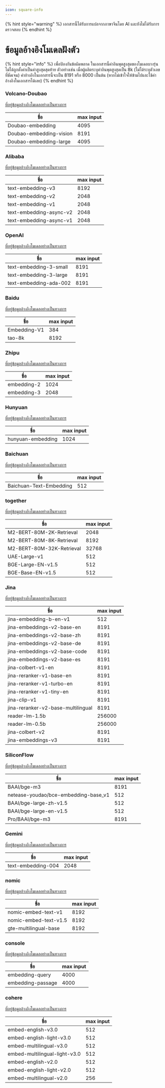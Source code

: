 ```yaml
---
icon: square-info
---
```


{% hint style="warning" %}
เอกสารนี้ได้รับการแปลจากภาษาจีนโดย AI และยังไม่ได้รับการตรวจสอบ
{% endhint %}

# ข้อมูลอ้างอิงโมเดลฝังตัว

{% hint style="info" %}
เพื่อป้องกันข้อผิดพลาด ในเอกสารนี้ค่าอินพุตสูงสุดของโมเดลบางรุ่นไม่ได้ถูกตั้งค่าเป็นค่าสูงสุดสุดท้าย ตัวอย่างเช่น เมื่อผู้ผลิตระบุค่าอินพุตสูงสุดเป็น 8k (ไม่ได้ระบุตัวเลขที่ชัดเจน) ค่าอ้างอิงในเอกสารนี้จะเป็น 8191 หรือ 8000 เป็นต้น (หากไม่เข้าใจให้ข้ามไปและใช้ค่าอ้างอิงในเอกสารได้เลย)
{% endhint %}

### Volcano-Doubao  
[ที่อยู่ข้อมูลอ้างอิงโมเดลอย่างเป็นทางการ](https://console.volcengine.com/ark/region:ark+cn-beijing/model?feature=\&projectName=default\&vendor=Bytedance\&view=LIST_VIEW)

| ชื่อ                      | max input |
| ----------------------- | --------- |
| Doubao-embedding        | 4095      |
| Doubao-embedding-vision | 8191      |
| Doubao-embedding-large  | 4095      |

### Alibaba  
[ที่อยู่ข้อมูลอ้างอิงโมเดลอย่างเป็นทางการ](https://help.aliyun.com/zh/model-studio/user-guide/embedding?spm=a2c4g.11186623.0.i1)

| ชื่อ                      | max input |
| ----------------------- | --------- |
| text-embedding-v3       | 8192      |
| text-embedding-v2       | 2048      |
| text-embedding-v1       | 2048      |
| text-embedding-async-v2 | 2048      |
| text-embedding-async-v1 | 2048      |

### OpenAI  
[ที่อยู่ข้อมูลอ้างอิงโมเดลอย่างเป็นทางการ](https://platform.openai.com/docs/guides/embeddings#embedding-models)

| ชื่อ                     | max input |
| ---------------------- | --------- |
| text-embedding-3-small | 8191      |
| text-embedding-3-large | 8191      |
| text-embedding-ada-002 | 8191      |

### Baidu  
[ที่อยู่ข้อมูลอ้างอิงโมเดลอย่างเป็นทางการ](https://cloud.baidu.com/doc/WENXINWORKSHOP/s/om6070n97#%E8%AF%B7%E6%B1%82%E5%8F%82%E6%95%B0)

| ชื่อ           | max input |
| ------------ | --------- |
| Embedding-V1 | 384       |
| tao-8k       | 8192      |

### Zhipu  
[ที่อยู่ข้อมูลอ้างอิงโมเดลอย่างเป็นทางการ](https://bigmodel.cn/console/modelcenter/square)

| ชื่อ          | max input |
| ----------- | --------- |
| embedding-2 | 1024      |
| embedding-3 | 2048      |

### Hunyuan  
[ที่อยู่ข้อมูลอ้างอิงโมเดลอย่างเป็นทางการ](https://cloud.tencent.com/document/product/1729/102832)

| ชื่อ                | max input |
| ----------------- | --------- |
| hunyuan-embedding | 1024      |

### Baichuan  
[ที่อยู่ข้อมูลอ้างอิงโมเดลอย่างเป็นทางการ](https://platform.baichuan-ai.com/docs/text-Embedding)

| ชื่อ                      | max input |
| ----------------------- | --------- |
| Baichuan-Text-Embedding | 512       |

### together  
[ที่อยู่ข้อมูลอ้างอิงโมเดลอย่างเป็นทางการ](https://docs.together.ai/docs/serverless-models#embedding-models)

| ชื่อ                        | max input |
| ------------------------- | --------- |
| M2-BERT-80M-2K-Retrieval  | 2048      |
| M2-BERT-80M-8K-Retrieval  | 8192      |
| M2-BERT-80M-32K-Retrieval | 32768     |
| UAE-Large-v1              | 512       |
| BGE-Large-EN-v1.5         | 512       |
| BGE-Base-EN-v1.5          | 512       |

### Jina  
[ที่อยู่ข้อมูลอ้างอิงโมเดลอย่างเป็นทางการ](https://jina.ai/models/jina-embedding-b-en-v1)

| ชื่อ                                 | max input |
| ---------------------------------- | --------- |
| jina-embedding-b-en-v1             | 512       |
| jina-embeddings-v2-base-en         | 8191      |
| jina-embeddings-v2-base-zh         | 8191      |
| jina-embeddings-v2-base-de         | 8191      |
| jina-embeddings-v2-base-code       | 8191      |
| jina-embeddings-v2-base-es         | 8191      |
| jina-colbert-v1-en                 | 8191      |
| jina-reranker-v1-base-en           | 8191      |
| jina-reranker-v1-turbo-en          | 8191      |
| jina-reranker-v1-tiny-en           | 8191      |
| jina-clip-v1                       | 8191      |
| jina-reranker-v2-base-multilingual | 8191      |
| reader-lm-1.5b                     | 256000    |
| reader-lm-0.5b                     | 256000    |
| jina-colbert-v2                    | 8191      |
| jina-embeddings-v3                 | 8191      |

### SiliconFlow  
[ที่อยู่ข้อมูลอ้างอิงโมเดลอย่างเป็นทางการ](https://siliconflow.cn/zh-cn/models)

| ชื่อ                                    | max input |
| ------------------------------------- | --------- |
| BAAI/bge-m3                           | 8191      |
| netease-youdao/bce-embedding-base\_v1 | 512       |
| BAAI/bge-large-zh-v1.5                | 512       |
| BAAI/bge-large-en-v1.5                | 512       |
| Pro/BAAI/bge-m3                       | 8191      |

### Gemini  
[ที่อยู่ข้อมูลอ้างอิงโมเดลอย่างเป็นทางการ](https://ai.google.dev/gemini-api/docs/models/gemini?hl=zh-cn#text-embedding)

| ชื่อ                 | max input |
| ------------------ | --------- |
| text-embedding-004 | 2048      |

### nomic  
[ที่อยู่ข้อมูลอ้างอิงโมเดลอย่างเป็นทางการ](https://docs.nomic.ai/atlas/embeddings-and-retrieval/text-embedding)

| ชื่อ                    | max input |
| --------------------- | --------- |
| nomic-embed-text-v1   | 8192      |
| nomic-embed-text-v1.5 | 8192      |
| gte-multilingual-base | 8192      |

### console  
[ที่อยู่ข้อมูลอ้างอิงโมเดลอย่างเป็นทางการ](https://console.upstage.ai/docs/capabilities/embeddings)

| ชื่อ                | max input |
| ----------------- | --------- |
| embedding-query   | 4000      |
| embedding-passage | 4000      |

### cohere  
[ที่อยู่ข้อมูลอ้างอิงโมเดลอย่างเป็นทางการ](https://docs.cohere.com/docs/models#embed)

| ชื่อ                            | max input |
| ----------------------------- | --------- |
| embed-english-v3.0            | 512       |
| embed-english-light-v3.0      | 512       |
| embed-multilingual-v3.0       | 512       |
| embed-multilingual-light-v3.0 | 512       |
| embed-english-v2.0            | 512       |
| embed-english-light-v2.0      | 512       |
| embed-multilingual-v2.0       | 256       |